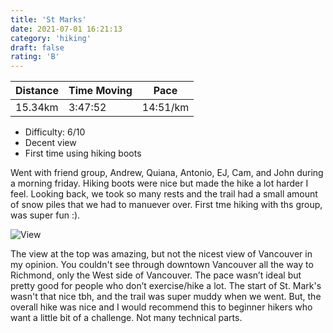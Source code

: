 ```yaml
---
title: 'St Marks'
date: 2021-07-01 16:21:13
category: 'hiking'
draft: false
rating: 'B'
---
```


| Distance      | Time Moving | Pace |
| ----------- | ----------- | ----------- |
| 15.34km      | 3:47:52      | 14:51/km |

- Difficulty: 6/10
- Decent view
- First time using hiking boots



Went with friend group, Andrew, Quiana, Antonio, EJ, Cam, and John during a morning friday. 
Hiking boots were nice but made the hike a lot harder I feel. Looking back, we took so many rests and the trail had a small amount of snow piles that we had to manuever over. First tme hiking with ths group, was super fun :).

<img alt="View" src="https://user-images.githubusercontent.com/46540226/137383454-d1fa9c9f-c686-43bf-b9cb-25f32d43474d.jpg"></img>

The view at the top was amazing, but not the nicest view of Vancouver in my opinion. You couldn't see through downtown Vancouver all the way to Richmond, only the West side of Vancouver. The pace wasn’t ideal but pretty good for people who don’t exercise/hike a lot. The start of St. Mark's wasn't that nice tbh, and the trail was super muddy when we went. But, the overall hike was nice and I would recommend this to beginner hikers who want a little bit of a challenge. Not many technical parts.